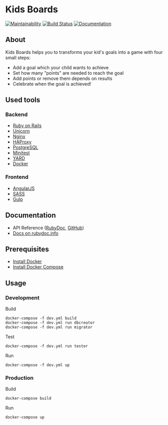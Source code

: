 # Kids Boards

[![Maintainability](https://api.codeclimate.com/v1/badges/c8ef4b9ea9f1da15cdb1/maintainability)](https://codeclimate.com/github/korolvs/kidsboards/maintainability)
[![Build Status](https://travis-ci.org/korolvs/kidsboards.svg)](https://travis-ci.org/korolvs/kidsboards)
[![Documentation](http://img.shields.io/badge/docs-rdoc.info-blue.svg)](http://www.rubydoc.info/github/korolvs/kidsboards/frames)

## About

Kids Boards helps you to transforms your kid's goals into a game with four small steps:

 - Add a goal which your child wants to achieve
 - Set how many "points" are needed to reach the goal
 - Add points or remove them depends on results
 - Celebrate when the goal is achieved!

## Used tools

### Backend
 - [Ruby on Rails](http://rubyonrails.org/)
 - [Unicorn](https://unicorn.bogomips.org/)
 - [Nginx](http://nginx.org/)
 - [HAProxy](http://www.haproxy.org/)
 - [PostgreSQL](http://www.postgresql.org/)
 - [Minitest](https://github.com/seattlerb/minitest)
 - [YARD](http://yardoc.org/)
 - [Docker](https://www.docker.com/)

### Frontend
 - [AngularJS](https://angularjs.org/)
 - [SASS](http://sass-lang.com/)
 - [Gulp](http://gulpjs.com/)

## Documentation
 - API Reference ([RubyDoc](http://www.rubydoc.info/github/korolvs/kidsboards/file/api/API.md), [GitHub](https://github.com/korolvs/kidsboards/blob/master/api/API.md))
 - [Docs on rubydoc.info](http://www.rubydoc.info/github/korolvs/kidsboards/frames)

## Prerequisites
 - [Install Docker](http://docs.docker.com/linux/started/)
 - [Install Docker Compose](http://docs.docker.com/compose/install/)

## Usage

### Development

Build

```
docker-compose -f dev.yml build
docker-compose -f dev.yml run dbcreator
docker-compose -f dev.yml run migrator
```

Test

```
docker-compose -f dev.yml run tester
```

Run

```
docker-compose -f dev.yml up
```

### Production

Build

```
docker-compose build
```

Run

```
docker-compose up
```
